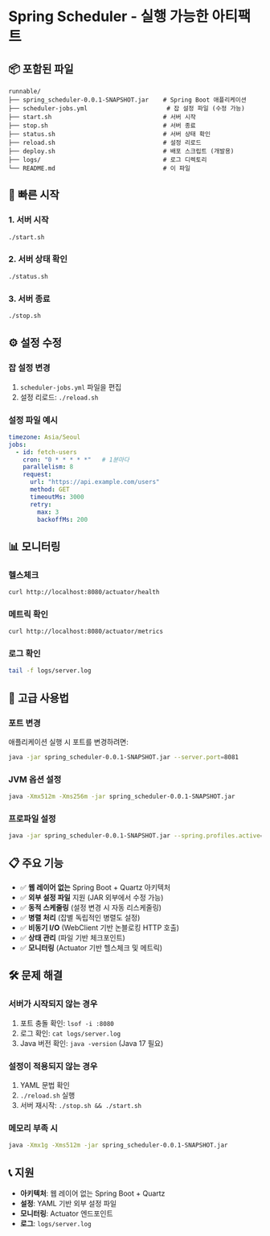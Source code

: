 # Spring Scheduler - 실행 가능한 아티팩트

## 📦 포함된 파일

```
runnable/
├── spring_scheduler-0.0.1-SNAPSHOT.jar    # Spring Boot 애플리케이션
├── scheduler-jobs.yml                      # 잡 설정 파일 (수정 가능)
├── start.sh                               # 서버 시작
├── stop.sh                                # 서버 종료
├── status.sh                              # 서버 상태 확인
├── reload.sh                              # 설정 리로드
├── deploy.sh                              # 배포 스크립트 (개발용)
├── logs/                                  # 로그 디렉토리
└── README.md                              # 이 파일
```

## 🚀 빠른 시작

### 1. 서버 시작
```bash
./start.sh
```

### 2. 서버 상태 확인
```bash
./status.sh
```

### 3. 서버 종료
```bash
./stop.sh
```

## ⚙️ 설정 수정

### 잡 설정 변경
1. `scheduler-jobs.yml` 파일을 편집
2. 설정 리로드: `./reload.sh`

### 설정 파일 예시
```yaml
timezone: Asia/Seoul
jobs:
  - id: fetch-users
    cron: "0 * * * * *"   # 1분마다
    parallelism: 8
    request:
      url: "https://api.example.com/users"
      method: GET
      timeoutMs: 3000
      retry:
        max: 3
        backoffMs: 200
```

## 📊 모니터링

### 헬스체크
```bash
curl http://localhost:8080/actuator/health
```

### 메트릭 확인
```bash
curl http://localhost:8080/actuator/metrics
```

### 로그 확인
```bash
tail -f logs/server.log
```

## 🔧 고급 사용법

### 포트 변경
애플리케이션 실행 시 포트를 변경하려면:
```bash
java -jar spring_scheduler-0.0.1-SNAPSHOT.jar --server.port=8081
```

### JVM 옵션 설정
```bash
java -Xmx512m -Xms256m -jar spring_scheduler-0.0.1-SNAPSHOT.jar
```

### 프로파일 설정
```bash
java -jar spring_scheduler-0.0.1-SNAPSHOT.jar --spring.profiles.active=prod
```

## 📋 주요 기능

- ✅ **웹 레이어 없는** Spring Boot + Quartz 아키텍처
- ✅ **외부 설정 파일** 지원 (JAR 외부에서 수정 가능)
- ✅ **동적 스케줄링** (설정 변경 시 자동 리스케줄링)
- ✅ **병렬 처리** (잡별 독립적인 병렬도 설정)
- ✅ **비동기 I/O** (WebClient 기반 논블로킹 HTTP 호출)
- ✅ **상태 관리** (파일 기반 체크포인트)
- ✅ **모니터링** (Actuator 기반 헬스체크 및 메트릭)

## 🛠️ 문제 해결

### 서버가 시작되지 않는 경우
1. 포트 충돌 확인: `lsof -i :8080`
2. 로그 확인: `cat logs/server.log`
3. Java 버전 확인: `java -version` (Java 17 필요)

### 설정이 적용되지 않는 경우
1. YAML 문법 확인
2. `./reload.sh` 실행
3. 서버 재시작: `./stop.sh && ./start.sh`

### 메모리 부족 시
```bash
java -Xmx1g -Xms512m -jar spring_scheduler-0.0.1-SNAPSHOT.jar
```

## 📞 지원

- **아키텍처**: 웹 레이어 없는 Spring Boot + Quartz
- **설정**: YAML 기반 외부 설정 파일
- **모니터링**: Actuator 엔드포인트
- **로그**: `logs/server.log`
